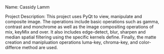 Name: Cassidy Lamm

Project Description: This project uses PyQt to view, manipulate and composite image. The operations include basic operations such as gamma, contrast and monchrome as well as the image compositing operations of mix, keyMix and over. It also includes edge-detect, blur, sharpen and median spatial filtering using the specific kernels define. Finally, the matte creation and manipluation operations luma-key, chroma-key, and color-differce method are used. 
